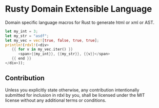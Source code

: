 # Rusty Domain Extensible Language

Domain specific language macros for Rust to generate html or xml or AST.

```rust
let my_int = 3;
let my_str = "asdf";
let my_vec = vec![true, false, true, true];
println!(rdxl!(<div>
   {{ for v in my_vec.iter() }}
      <span>{{my_int}}, {{my_str}}, {{v}}</span>
   {{ end }}
</div>));
```

## Contribution
Unless you explicitly state otherwise, any contribution intentionally submitted for inclusion in rdxl by you,
shall be licensed under the MIT license without any additional terms or conditions.
